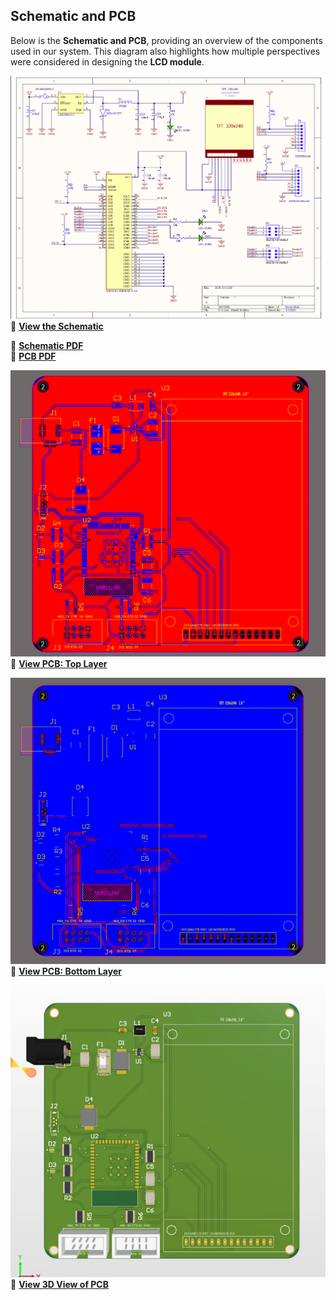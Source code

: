 ## Schematic and PCB

Below is the **Schematic and PCB**, providing an overview of the components used in our system. This diagram also highlights how multiple perspectives were considered in designing the **LCD module**.  

![Schematic](Schematic.png)  
🔗 [**View the Schematic**](https://drive.google.com/file/d/1G5POpkL_Rq6nyJ6cgbkoUedZWS8gGMQq/view?usp=sharing)  

🔗 [**Schematic PDF**](https://drive.google.com/file/d/1PkatHU5QPrgG20pZr__rVINxxkNDHXXC/view?usp=sharing)  
🔗 [**PCB PDF**](https://drive.google.com/file/d/1mB5NOC1OxFwm2_9jSVI-WRnBECpQE7a5/view?usp=sharing)  



![Top Layer: PCB](Top_Layer_PCB.png)  
🔗 [**View PCB: Top Layer**](https://drive.google.com/file/d/1dhD5Cz_LtUWb9P19EDQvj1NKTsKChQoR/view?usp=sharing)  


![Bottom Layer: PCB](Bottom_Layer_PCB.png)  
🔗 [**View PCB: Bottom Layer**](https://drive.google.com/file/d/1zJoqoBrnG-8lp9ISNdeeMFX5T1Z7rIH1/view?usp=sharing) 

![3D View of PCB](ezgif-10daea78a009f5.jpg)  
🔗 [**View 3D View of PCB**](https://drive.google.com/file/d/1WreppTGnbz-ksFBE5IJjrEa2b22zba7d/view?usp=sharing) 
